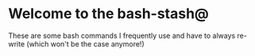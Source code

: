 # Welcome to the bash-stash@
These are some bash commands I frequently use and have to always re-write (which won't be the case anymore!)
